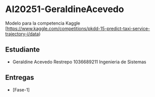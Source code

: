 # AI20251-GeraldineAcevedo
Modelo para la competencia Kaggle [https://www.kaggle.com/competitions/pkdd-15-predict-taxi-service-trajectory-i/data)
## Estudiante
- Geraldine Acevedo Restrepo 1036689211 Ingenieria de Sistemas

## Entregas
- [Fase-1]
